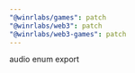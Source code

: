 ```yaml
---
"@winrlabs/games": patch
"@winrlabs/web3": patch
"@winrlabs/web3-games": patch
---
```


audio enum export
